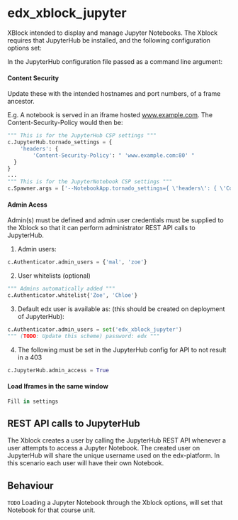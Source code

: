 # edx_xblock_jupyter

XBlock intended to display and manage Jupyter Notebooks.
The Xblock requires that JupyterHub be installed, and the following configuration options set:

In the JupyterHub configuration file passed as a command line argument:
#### Content Security
Update these with the intended hostnames and port numbers, of a frame ancestor.

E.g. A notebook is served in an iframe hosted www.example.com. The Content-Security-Policy would then be:

```py
""" This is for the JupyterHub CSP settings """
c.JupyterHub.tornado_settings = {
    'headers': {
        'Content-Security-Policy': " 'www.example.com:80' "
  }
}
...
""" This is for the JupyterNotebook CSP settings """
c.Spawner.args = ['--NotebookApp.tornado_settings={ \'headers\': { \'Content-Security-Policy\': "\'www.example.com:80\'"}}']
```
#### Admin Acess
Admin(s) must be defined and admin user credentials must be supplied to the Xblock so that it can perform administrator REST API calls to JupyterHub.

1. Admin users:
```py
c.Authenticator.admin_users = {'mal', 'zoe'}
```
2. User whitelists (optional)
```py
""" Admins automatically added """
c.Authenticator.whitelist{'Zoe', 'Chloe'}
```
3. Default edx user is available as: (this should be created on deployment of JupyterHub):
```py
c.Authenticator.admin_users = set('edx_xblock_jupyter')
""" (TODO: Update this scheme) password: edx """
```
4. The following must be set in the JupyterHub config for API to not result in a 403
```py
c.JupyterHub.admin_access = True
```
#### Load Iframes in the same window

```py
Fill in settings
```

## REST API calls to JupyterHub
The Xblock creates a user by calling the JupyterHub REST API whenever a user attempts to access a Jupyter Notebook. The created user on JupyterHub will share the unique username used on the edx-platform. In this scenario each user will have their own Notebook.

## Behaviour
```TODO``` Loading a Jupyter Notebook through the Xblock options, will set that Notebook for that course unit.
